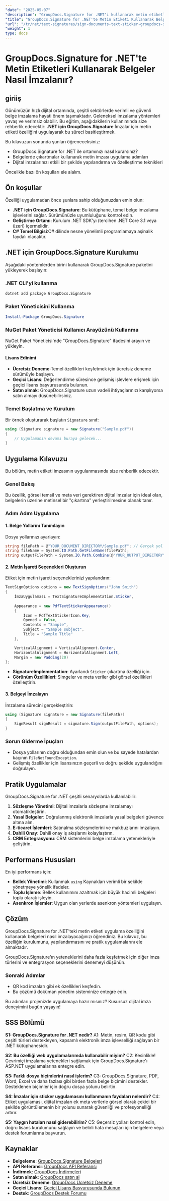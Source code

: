 ```yaml
---
"date": "2025-05-07"
"description": "GroupDocs.Signature for .NET'i kullanarak metin etiketleriyle belge imzalamayı nasıl kolaylaştıracağınızı öğrenin. Bu kapsamlı kılavuzla dijital iş akışlarınızı geliştirin."
"title": "GroupDocs.Signature for .NET'te Metin Etiketi Kullanarak Belgeler Nasıl İmzalanır?"
"url": "/tr/net/text-signatures/sign-documents-text-sticker-groupdocs-signature-dotnet/"
"weight": 1
type: docs
---
```

# GroupDocs.Signature for .NET'te Metin Etiketleri Kullanarak Belgeler Nasıl İmzalanır?

## giriiş

Günümüzün hızlı dijital ortamında, çeşitli sektörlerde verimli ve güvenli belge imzalama hayati önem taşımaktadır. Geleneksel imzalama yöntemleri yavaş ve verimsiz olabilir. Bu eğitim, aşağıdakilerin kullanımında size rehberlik edecektir: **.NET için GroupDocs.Signature** İmzalar için metin etiketi özelliğini uygulayarak bu süreci basitleştirmek.

Bu kılavuzun sonunda şunları öğreneceksiniz:
- GroupDocs.Signature for .NET ile ortamınızı nasıl kurarsınız?
- Belgelerde çıkartmalar kullanarak metin imzası uygulama adımları
- Dijital imzalarınızı etkili bir şekilde yapılandırma ve özelleştirme teknikleri

Öncelikle bazı ön koşulları ele alalım.

## Ön koşullar

Özelliği uygulamadan önce şunlara sahip olduğunuzdan emin olun:
- **.NET için GroupDocs.Signature**: Bu kütüphane, temel belge imzalama işlevlerini sağlar. Sürümünüzle uyumluluğunu kontrol edin.
- **Geliştirme Ortamı**: Kurulum .NET SDK'yı (tercihen .NET Core 3.1 veya üzeri) içermelidir.
- **C# Temel Bilgisi**:C# dilinde nesne yönelimli programlamaya aşinalık faydalı olacaktır.

## .NET için GroupDocs.Signature Kurulumu

Aşağıdaki yöntemlerden birini kullanarak GroupDocs.Signature paketini yükleyerek başlayın:

### .NET CLI'yi kullanma
```bash
dotnet add package GroupDocs.Signature
```

### Paket Yöneticisini Kullanma
```powershell
Install-Package GroupDocs.Signature
```

### NuGet Paket Yöneticisi Kullanıcı Arayüzünü Kullanma
NuGet Paket Yöneticisi'nde "GroupDocs.Signature" ifadesini arayın ve yükleyin.

#### Lisans Edinimi
- **Ücretsiz Deneme**:Temel özellikleri keşfetmek için ücretsiz deneme sürümüyle başlayın.
- **Geçici Lisans**: Değerlendirme süresince gelişmiş işlevlere erişmek için geçici lisans başvurusunda bulunun.
- **Satın almak**: GroupDocs.Signature uzun vadeli ihtiyaçlarınızı karşılıyorsa satın almayı düşünebilirsiniz.

### Temel Başlatma ve Kurulum
Bir örnek oluşturarak başlatın `Signature` sınıf:
```csharp
using (Signature signature = new Signature("Sample.pdf"))
{
    // Uygulamanın devamı buraya gelecek...
}
```

## Uygulama Kılavuzu

Bu bölüm, metin etiketi imzasının uygulanmasında size rehberlik edecektir.

### Genel Bakış

Bu özellik, görsel temsil ve meta veri gerektiren dijital imzalar için ideal olan, belgelerin üzerine metinsel bir "çıkartma" yerleştirilmesine olanak tanır.

### Adım Adım Uygulama

#### 1. Belge Yollarını Tanımlayın
Dosya yollarınızı ayarlayın:
```csharp
string filePath = @"YOUR_DOCUMENT_DIRECTORY/Sample.pdf"; // Gerçek yol ile değiştirin
string fileName = System.IO.Path.GetFileName(filePath);
string outputFilePath = System.IO.Path.Combine(@"YOUR_OUTPUT_DIRECTORY", "SignWithTextSticker", fileName);
```

#### 2. Metin İşareti Seçenekleri Oluşturun
Etiket için metin işareti seçeneklerinizi yapılandırın:
```csharp
TextSignOptions options = new TextSignOptions("John Smith")
{
    İmzaUygulaması = TextSignatureImplementation.Sticker,
    
    Appearance = new PdfTextStickerAppearance()
    {
        Icon = PdfTextStickerIcon.Key,
        Opened = false,
        Contents = "Sample",
        Subject = "Sample subject",
        Title = "Sample Title"
    },

    VerticalAlignment = VerticalAlignment.Center,
    HorizontalAlignment = HorizontalAlignment.Left,
    Margin = new Padding(20)
};
```
- **SignatureImplementation**: Ayarlandı `Sticker` çıkartma özelliği için.
- **Görünüm Özellikleri**: Simgeler ve meta veriler gibi görsel özellikleri özelleştirin.

#### 3. Belgeyi İmzalayın
İmzalama sürecini gerçekleştirin:
```csharp
using (Signature signature = new Signature(filePath))
{
    SignResult signResult = signature.Sign(outputFilePath, options);
}
```

### Sorun Giderme İpuçları
- Dosya yollarının doğru olduğundan emin olun ve bu sayede hatalardan kaçının `FileNotFoundException`.
- Gelişmiş özellikler için lisansınızın geçerli ve doğru şekilde uygulandığını doğrulayın.

## Pratik Uygulamalar
GroupDocs.Signature for .NET çeşitli senaryolarda kullanılabilir:
1. **Sözleşme Yönetimi**: Dijital imzalarla sözleşme imzalamayı otomatikleştirin.
2. **Yasal Belgeler**: Doğrulanmış elektronik imzalarla yasal belgeleri güvence altına alın.
3. **E-ticaret İşlemleri**: Satınalma sözleşmelerini ve makbuzlarını imzalayın.
4. **Dahili Onay**: Dahili onay iş akışlarını kolaylaştırın.
5. **CRM Entegrasyonu**: CRM sistemlerini belge imzalama yetenekleriyle geliştirin.

## Performans Hususları
En iyi performans için:
- **Bellek Yönetimi**: Kullanmak `using` Kaynakları verimli bir şekilde yönetmeye yönelik ifadeler.
- **Toplu İşleme**: Bellek kullanımını azaltmak için büyük hacimli belgeleri toplu olarak işleyin.
- **Asenkron İşlemler**: Uygun olan yerlerde asenkron yöntemleri uygulayın.

## Çözüm
GroupDocs.Signature for .NET'teki metin etiketi uygulama özelliğini kullanarak belgeleri nasıl imzalayacağınızı öğrendiniz. Bu kılavuz, bu özelliğin kurulumunu, yapılandırmasını ve pratik uygulamalarını ele almaktadır.

GroupDocs.Signature'ın yeteneklerini daha fazla keşfetmek için diğer imza türlerini ve entegrasyon seçeneklerini denemeyi düşünün.

### Sonraki Adımlar
- QR kod imzaları gibi ek özellikleri keşfedin.
- Bu çözümü doküman yönetim sisteminize entegre edin.

Bu adımları projenizde uygulamaya hazır mısınız? Kusursuz dijital imza deneyimini bugün yaşayın!

## SSS Bölümü

**S1: GroupDocs.Signature for .NET nedir?**
A1: Metin, resim, QR kodu gibi çeşitli türleri destekleyen, kapsamlı elektronik imza işlevselliği sağlayan bir .NET kütüphanesidir.

**S2: Bu özelliği web uygulamalarımda kullanabilir miyim?**
C2: Kesinlikle! Çevrimiçi imzalama yetenekleri sağlamak için GroupDocs.Signature'ı ASP.NET uygulamalarına entegre edin.

**S3: Farklı dosya biçimlerini nasıl işlerim?**
C3: GroupDocs.Signature, PDF, Word, Excel ve daha fazlası gibi birden fazla belge biçimini destekler. Desteklenen biçimler için doğru dosya yolunu belirtin.

**S4: İmzalar için sticker uygulamasını kullanmanın faydaları nelerdir?**
C4: Etiket uygulaması, dijital imzaları ek meta verilerle görsel olarak çekici bir şekilde görüntülemenin bir yolunu sunarak güvenliği ve profesyonelliği artırır.

**S5: Yaygın hataları nasıl giderebilirim?**
C5: Geçersiz yolları kontrol edin, doğru lisans kurulumunu sağlayın ve belirli hata mesajları için belgelere veya destek forumlarına başvurun.

## Kaynaklar
- **Belgeleme**: [GroupDocs.Signature Belgeleri](https://docs.groupdocs.com/signature/net/)
- **API Referansı**: [GroupDocs API Referansı](https://reference.groupdocs.com/signature/net/)
- **İndirmek**: [GroupDocs İndirmeleri](https://releases.groupdocs.com/signature/net/)
- **Satın almak**: [GroupDocs satın al](https://purchase.groupdocs.com/buy)
- **Ücretsiz Deneme**: [GroupDocs Ücretsiz Deneme](https://releases.groupdocs.com/signature/net/)
- **Geçici Lisans**: [Geçici Lisans Başvurusunda Bulunun](https://purchase.groupdocs.com/temporary-license/)
- **Destek**: [GroupDocs Destek Forumu](https://forum.groupdocs.com/c/signature/)